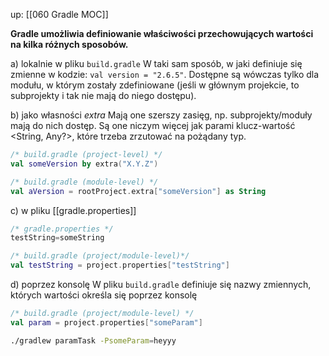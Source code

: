 up: [[060 Gradle MOC]]

**Gradle umożliwia definiowanie właściwości przechowujących wartości na kilka różnych sposobów.**

a) lokalnie w pliku `build.gradle` 
W taki sam sposób, w jaki definiuje się zmienne w kodzie: `val version = "2.6.5"`. Dostępne są wówczas tylko dla modułu, w którym zostały zdefiniowane (jeśli w głównym projekcie, to subprojekty i tak nie mają do niego dostępu).

b) jako własności *extra*
Mają one szerszy zasięg, np. subprojekty/moduły mają do nich dostęp. Są one niczym więcej jak parami klucz-wartość <String, Any?>, które trzeba zrzutować na pożądany typ.

```kotlin
/* build.gradle (project-level) */
val someVersion by extra("X.Y.Z")

/* build.gradle (module-level) */
val aVersion = rootProject.extra["someVersion"] as String
```

c) w pliku [[gradle.properties]]

```kotlin
/* gradle.properties */
testString=someString

/* build.gradle (project/module-level)*/
val testString = project.properties["testString"]
```

d) poprzez konsolę
W pliku `build.gradle` definiuje się nazwy zmiennych, których wartości określa się poprzez konsolę

```kotlin
/* build.gradle (project/module-level) */
val param = project.properties["someParam"]
```

```bash
./gradlew paramTask -PsomeParam=heyyy
```